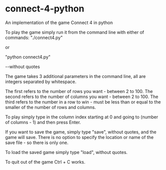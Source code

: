 # connect-4-python
An implementation of the game Connect 4 in python

To play the game simply run it from the command line with either of commands:
"./connect4.py"

or

"python connect4.py"

--without quotes

The game takes 3 additional parameters in the command line, all are integers separated by whitespace.

The first refers to the number of rows you want - between 2 to 100.
The second refers to the number of columns you want - between 2 to 100.
The third refers to the number in a row to win - must be less than or equal to the smaller of the number of rows and columns.

To play simply type in the column index starting at 0 and going to (number of columns - 1) and then press Enter.

If you want to save the game, simply type "save", without quotes, and the game will save. There is no option to specify the location or name of the save file - so there is only one.

To load the saved game simply type "load", without quotes.

To quit out of the game Ctrl + C works.
